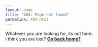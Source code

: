 ```yaml
---
layout: page
title: "404: Page not found"
permalink: 404.html
---
```


<p>
    Whatever you are looking for, its not here. <br>
    I think you are lost? <b><a href="{{ site.baseurl }}/">Go back home?</a></b>
</p>
